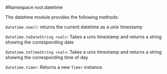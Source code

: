 #Namespace root.datetime

The datetime module provides the following methods:

`datetime.now()`: returns the current datetime as a unix timestamp

`datetime.toDateString <val>`: Takes a unix timestamp and returns a string showing the corresponding date

`datetime.toTimeString <val>`: Takes a unix timestamp and returns a string showing the corresponding time of day

`datetime.timer`: Returns a new `Timer` instance.
